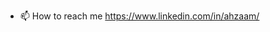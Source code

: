 - 📫 How to reach me https://www.linkedin.com/in/ahzaam/
<!---
Ahzaam/Ahzaam is a ✨ special ✨ repository because its `README.md` (this file) appears on your GitHub profile.
You can click the Preview link to take a look at your changes.
--->
